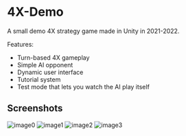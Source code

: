 # 4X-Demo

A small demo 4X strategy game made in Unity in 2021-2022.

Features:
- Turn-based 4X gameplay
- Simple AI opponent
- Dynamic user interface
- Tutorial system
- Test mode that lets you watch the AI play itself

## Screenshots

![image0](https://user-images.githubusercontent.com/6855253/185652872-e10bce79-8ba8-4efb-a9ce-22fef43287a7.png)
![image1](https://user-images.githubusercontent.com/6855253/185653141-870a7071-c7c5-4f60-8c45-11fe5cc0f080.png)
![image2](https://user-images.githubusercontent.com/6855253/185653160-b3973fa5-5725-4e16-84df-2b6ac259deda.png)
![image3](https://user-images.githubusercontent.com/6855253/185653168-44d02a05-21d3-4d72-bb75-4726397f798e.png)
